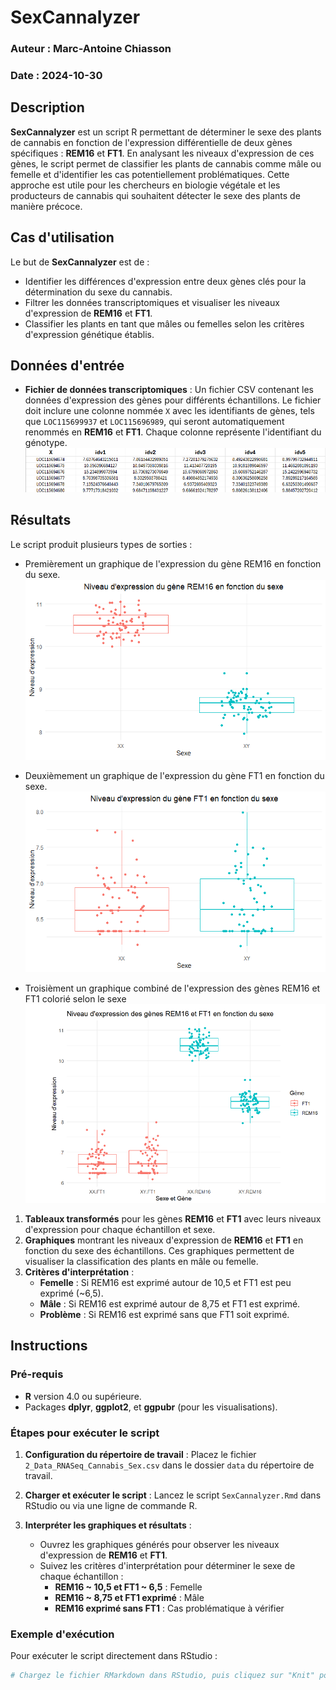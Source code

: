 # SexCannalyzer

### Auteur : Marc-Antoine Chiasson  
### Date : 2024-10-30

## Description
**SexCannalyzer** est un script R permettant de déterminer le sexe des plants de cannabis en fonction de l'expression différentielle de deux gènes spécifiques : **REM16** et **FT1**. En analysant les niveaux d'expression de ces gènes, le script permet de classifier les plants de cannabis comme mâle ou femelle et d'identifier les cas potentiellement problématiques. Cette approche est utile pour les chercheurs en biologie végétale et les producteurs de cannabis qui souhaitent détecter le sexe des plants de manière précoce.

## Cas d'utilisation
Le but de **SexCannalyzer** est de :
- Identifier les différences d'expression entre deux gènes clés pour la détermination du sexe du cannabis.
- Filtrer les données transcriptomiques et visualiser les niveaux d'expression de **REM16** et **FT1**.
- Classifier les plants en tant que mâles ou femelles selon les critères d'expression génétique établis.

## Données d'entrée
- **Fichier de données transcriptomiques** : Un fichier CSV contenant les données d'expression des gènes pour différents échantillons. Le fichier doit inclure une colonne nommée `X` avec les identifiants de gènes, tels que `LOC115699937` et `LOC115696989`, qui seront automatiquement renommés en **REM16** et **FT1**. Chaque colonne représente l'identifiant du génotype.
![Texte alternatif de l'image](images/ex_tab_csv.png)

## Résultats
Le script produit plusieurs types de sorties :
- Premièrement un graphique de l'expression du gène REM16 en fonction du sexe.
![Texte alternatif de l'image](images/REM16.png)

- Deuxièmement un graphique de l'expression du gène FT1 en fonction du sexe.
![Texte alternatif de l'image](images/FT1.png)


- Troisièment un graphique combiné de l'expression des gènes REM16 et FT1 colorié selon le sexe
![Texte alternatif de l'image](images/REM16+FT1.png)

1. **Tableaux transformés** pour les gènes **REM16** et **FT1** avec leurs niveaux d'expression pour chaque échantillon et sexe.
2. **Graphiques** montrant les niveaux d'expression de **REM16** et **FT1** en fonction du sexe des échantillons. Ces graphiques permettent de visualiser la classification des plants en mâle ou femelle.
3. **Critères d'interprétation** :
   - **Femelle** : Si REM16 est exprimé autour de 10,5 et FT1 est peu exprimé (~6,5).
   - **Mâle** : Si REM16 est exprimé autour de 8,75 et FT1 est exprimé.
   - **Problème** : Si REM16 est exprimé sans que FT1 soit exprimé.

## Instructions

### Pré-requis
- **R** version 4.0 ou supérieure.
- Packages **dplyr**, **ggplot2**, et **ggpubr** (pour les visualisations).
  
### Étapes pour exécuter le script
1. **Configuration du répertoire de travail** : Placez le fichier `2_Data_RNASeq_Cannabis_Sex.csv` dans le dossier `data` du répertoire de travail.
  
2. **Charger et exécuter le script** : Lancez le script `SexCannalyzer.Rmd` dans RStudio ou via une ligne de commande R.

3. **Interpréter les graphiques et résultats** :
   - Ouvrez les graphiques générés pour observer les niveaux d'expression de **REM16** et **FT1**. 
   - Suivez les critères d'interprétation pour déterminer le sexe de chaque échantillon :
     - **REM16 ~ 10,5 et FT1 ~ 6,5** : Femelle
     - **REM16 ~ 8,75 et FT1 exprimé** : Mâle
     - **REM16 exprimé sans FT1** : Cas problématique à vérifier

### Exemple d'exécution
Pour exécuter le script directement dans RStudio :
   ```r
   # Chargez le fichier RMarkdown dans RStudio, puis cliquez sur "Knit" pour générer les rapports HTML et PDF.
